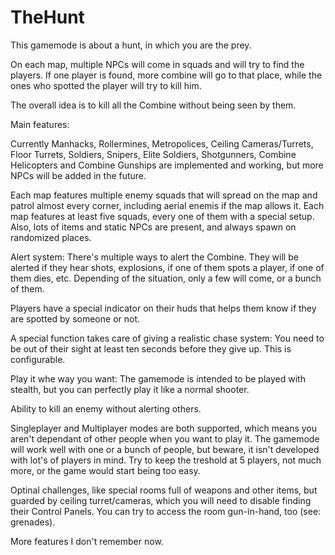 TheHunt
=======
This gamemode is about a hunt, in which you are the prey.

On each map, multiple NPCs will come in squads and will try to find the players. If one player is found, more combine will go to that place, while the ones who spotted the player will try to kill him.

The overall idea is to kill all the Combine without being seen by them.


Main features:


Currently Manhacks, Rollermines, Metropolices, Ceiling Cameras/Turrets, Floor Turrets, Soldiers, Snipers, Elite Soldiers, Shotgunners, Combine Helicopters and Combine Gunships are implemented and working, but more NPCs will be added in the future.

Each map features multiple enemy squads that will spread on the map and patrol almost every corner, including aerial enemis if the map allows it. Each map features at least five squads, every one of them with a special setup. Also, lots of items and static NPCs are present, and always spawn on randomized places.

Alert system: There's multiple ways to alert the Combine. They will be alerted if they hear shots, explosions, if one of them spots a player, if one of them dies, etc. Depending of the situation, only a few will come, or a bunch of them.

Players have a special indicator on their huds that helps them know if they are spotted by someone or not.

A special function takes care of giving a realistic chase system: You need to be out of their sight at least ten seconds before they give up. This is configurable.

Play it whe way you want: The gamemode is intended to be played with stealth, but you can perfectly play it like a normal shooter.

Ability to kill an enemy without alerting others.

Singleplayer and Multiplayer modes are both supported, which means you aren't dependant of other people when you want to play it. The gamemode will work well with one or a bunch of people, but beware, it isn't developed with lot's of players in mind. Try to keep the treshold at 5 players, not much more, or the game would start being too easy.

Optinal challenges, like special rooms full of weapons and other items, but guarded by ceiling turret/cameras, which you will need to disable finding their Control Panels. You can try to access the room gun-in-hand, too (see: grenades).

More features I don't remember now.

